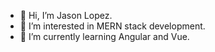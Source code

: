 - 👋 Hi, I’m Jason Lopez.
- 👀 I’m interested in MERN stack development.  
- 🌱 I’m currently learning Angular and Vue.


<!---
jslopeza/jslopeza is a ✨ special ✨ repository because its `README.md` (this file) appears on your GitHub profile.
You can click the Preview link to take a look at your changes.
--->
